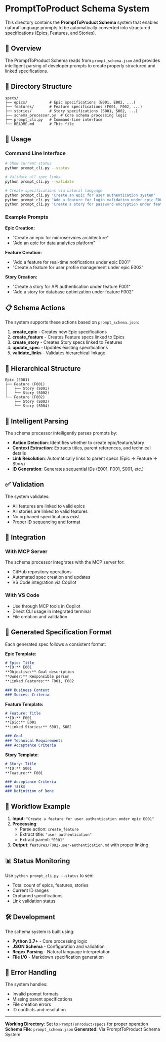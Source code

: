 # PromptToProduct Schema System

This directory contains the **PromptToProduct Schema** system that enables natural language prompts to be automatically converted into structured specifications (Epics, Features, and Stories).

## 🎯 Overview

The PromptToProduct Schema reads from `prompt_schema.json` and provides intelligent parsing of developer prompts to create properly structured and linked specifications.

## 📁 Directory Structure

```
specs/
├── epics/          # Epic specifications (E001, E002, ...)
├── features/       # Feature specifications (F001, F002, ...)
├── stories/        # Story specifications (S001, S002, ...)
├── schema_processor.py  # Core schema processing logic
├── prompt_cli.py   # Command-line interface
└── README.md       # This file
```

## 🚀 Usage

### Command Line Interface

```bash
# Show current status
python prompt_cli.py --status

# Validate all spec links
python prompt_cli.py --validate

# Create specifications via natural language
python prompt_cli.py "Create an epic for user authentication system"
python prompt_cli.py "Add a feature for login validation under epic E001"
python prompt_cli.py "Create a story for password encryption under feature F001"
```

### Example Prompts

**Epic Creation:**
- "Create an epic for microservices architecture"
- "Add an epic for data analytics platform"

**Feature Creation:**
- "Add a feature for real-time notifications under epic E001"
- "Create a feature for user profile management under epic E002"

**Story Creation:**
- "Create a story for API authentication under feature F001"
- "Add a story for database optimization under feature F002"

## 📋 Schema Actions

The system supports these actions based on `prompt_schema.json`:

1. **create_epic** - Creates new Epic specifications
2. **create_feature** - Creates Feature specs linked to Epics
3. **create_story** - Creates Story specs linked to Features
4. **update_spec** - Updates existing specifications
5. **validate_links** - Validates hierarchical linkage

## 🔗 Hierarchical Structure

```
Epic (E001)
├── Feature (F001)
│   ├── Story (S001)
│   └── Story (S002)
└── Feature (F002)
    ├── Story (S003)
    └── Story (S004)
```

## 🧠 Intelligent Parsing

The schema processor intelligently parses prompts by:

- **Action Detection**: Identifies whether to create epic/feature/story
- **Context Extraction**: Extracts titles, parent references, and technical details
- **Link Resolution**: Automatically links to parent specs (Epic → Feature → Story)
- **ID Generation**: Generates sequential IDs (E001, F001, S001, etc.)

## ✅ Validation

The system validates:
- All features are linked to valid epics
- All stories are linked to valid features  
- No orphaned specifications exist
- Proper ID sequencing and format

## 🔧 Integration

### With MCP Server
The schema processor integrates with the MCP server for:
- GitHub repository operations
- Automated spec creation and updates
- VS Code integration via Copilot

### With VS Code
- Use through MCP tools in Copilot
- Direct CLI usage in integrated terminal
- File creation and validation

## 🎨 Generated Specification Format

Each generated spec follows a consistent format:

**Epic Template:**
```markdown
# Epic: Title
**ID:** E001
**Objective:** Goal description
**Owner:** Responsible person
**Linked Features:** F001, F002

### Business Context
### Success Criteria
```

**Feature Template:**
```markdown
# Feature: Title
**ID:** F001
**Epic:** E001
**Linked Stories:** S001, S002

### Goal
### Technical Requirements
### Acceptance Criteria
```

**Story Template:**
```markdown
# Story: Title
**ID:** S001
**Feature:** F001

### Acceptance Criteria
### Tasks
### Definition of Done
```

## 🔄 Workflow Example

1. **Input**: `"Create a feature for user authentication under epic E001"`
2. **Processing**: 
   - Parse action: `create_feature`
   - Extract title: `"user authentication"`
   - Extract parent: `"E001"`
3. **Output**: `features/F002-user-authentication.md` with proper linking

## 📊 Status Monitoring

Use `python prompt_cli.py --status` to see:
- Total count of epics, features, stories
- Current ID ranges
- Orphaned specifications
- Link validation status

## 🛠️ Development

The schema system is built using:
- **Python 3.7+** - Core processing logic
- **JSON Schema** - Configuration and validation
- **Regex Parsing** - Natural language interpretation
- **File I/O** - Markdown specification generation

## 🚨 Error Handling

The system handles:
- Invalid prompt formats
- Missing parent specifications
- File creation errors
- ID conflicts and resolution

---

**Working Directory**: Set to `PromptToProduct/specs` for proper operation
**Schema File**: `prompt_schema.json`
**Generated**: Via PromptToProduct Schema System